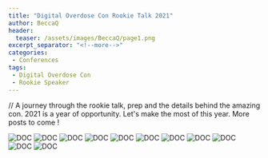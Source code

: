 ```yaml
---
title: "Digital Overdose Con Rookie Talk 2021"
author: BeccaQ
header:
  teaser: /assets/images/BeccaQ/page1.png
excerpt_separator: "<!--more-->"
categories:
 - Conferences
tags:
 - Digital Overdose Con 
 - Rookie Speaker
---
```

// A journey through the rookie talk, prep and the details behind the amazing con. 
2021 is a year of opportunity. Let's make the most of this year.
More posts to come !
<!--more-->

![DOC](/assets/images/BeccaQ/page1.png)
![DOC](/assets/images/BeccaQ/page2.png)
![DOC](/assets/images/BeccaQ/page3.png)
![DOC](/assets/images/BeccaQ/page4.png)
![DOC](/assets/images/BeccaQ/page5.png)
![DOC](/assets/images/BeccaQ/page6.png)
![DOC](/assets/images/BeccaQ/page7.png)
![DOC](/assets/images/BeccaQ/page8.png)
![DOC](/assets/images/BeccaQ/page9.png)
![DOC](/assets/images/BeccaQ/page10.png)
![DOC](/assets/images/BeccaQ/page11.png)
